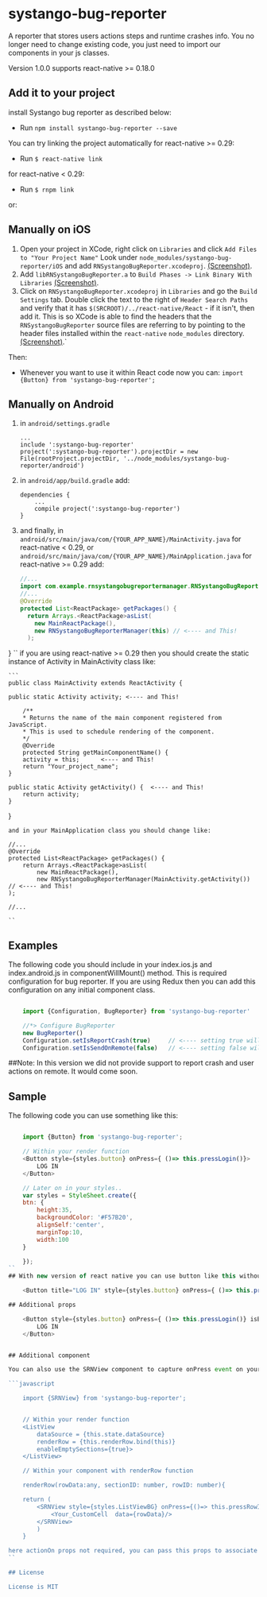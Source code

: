 # systango-bug-reporter

A reporter that stores users actions steps and runtime crashes info. You no longer need to change existing code, you just need to import our components in your js classes.

Version 1.0.0 supports react-native >= 0.18.0

## Add it to your project


install Systango bug reporter as described below:

- Run `npm install systango-bug-reporter --save`


You can try linking the project automatically for react-native >= 0.29:

- Run `$ react-native link`

for react-native < 0.29:

- Run `$ rnpm link`

or:

## Manually on iOS

1. Open your project in XCode, right click on `Libraries` and click `Add
   Files to "Your Project Name"` Look under `node_modules/systango-bug-reporter/iOS` and add `RNSystangoBugReporter.xcodeproj`.  [(Screenshot)]().
2. Add `libRNSystangoBugReporter.a` to `Build Phases -> Link Binary With Libraries`
   [(Screenshot)]().
3. Click on `RNSystangoBugReporter.xcodeproj` in `Libraries` and go the `Build
   Settings` tab. Double click the text to the right of `Header Search
   Paths` and verify that it has `$(SRCROOT)/../react-native/React` - if it
   isn't, then add it. This is so XCode is able to find the headers that
   the `RNSystangoBugReporter` source files are referring to by pointing to the
   header files installed within the `react-native` `node_modules`
   directory. [(Screenshot)]().`

Then:


- Whenever you want to use it within React code now you can:
`import {Button} from 'systango-bug-reporter';`



## Manually on Android

1. in `android/settings.gradle`
   ```
   ...
   include ':systango-bug-reporter'
   project(':systango-bug-reporter').projectDir = new File(rootProject.projectDir, '../node_modules/systango-bug-reporter/android')
   ```

2. in `android/app/build.gradle` add:
   ```
   dependencies {
       ...
       compile project(':systango-bug-reporter')
   }
   ```

3. and finally, in `android/src/main/java/com/{YOUR_APP_NAME}/MainActivity.java` for react-native < 0.29,
   or `android/src/main/java/com/{YOUR_APP_NAME}/MainApplication.java` for react-native >= 0.29 add:
   ```java
   //...
   import com.example.rnsystangobugreportermanager.RNSystangoBugReporterManager; // <--- This!
   //...
   @Override
   protected List<ReactPackage> getPackages() {
     return Arrays.<ReactPackage>asList(
       new MainReactPackage(),
       new RNSystangoBugReporterManager(this) // <---- and This!
     );
}
   ``
 if you are using react-native >= 0.29 then you should create the static instance of Activity in MainActivity class like:

    ```
    public class MainActivity extends ReactActivity {

    public static Activity activity; <---- and This!

        /**
        * Returns the name of the main component registered from JavaScript.
        * This is used to schedule rendering of the component.
        */
        @Override
        protected String getMainComponentName() {
        activity = this;      <---- and This!
        return "Your_project_name";
    }

    public static Activity getActivity() {  <---- and This!
        return activity;
    }
  }

    and in your MainApplication class you should change like:

    //...
    @Override
    protected List<ReactPackage> getPackages() {
        return Arrays.<ReactPackage>asList(
            new MainReactPackage(),
            new RNSystangoBugReporterManager(MainActivity.getActivity()) // <---- and This!
    );

    //...

    ``

## Examples

The following code you should include in your index.ios.js and index.android.js in componentWillMount() method. This is required configuration for bug reporter. If you are using Redux then you can add this configuration on any initial component class.

```javascript

    import {Configuration, BugReporter} from 'systango-bug-reporter'

    //*> Configure BugReporter
    new BugReporter()
    Configuration.setIsReportCrash(true)     // <---- setting true will report users actions and steps
    Configuration.setIsSendOnRemote(false)   // <---- setting false will store information on local you can see the example project 
 ```

##Note: In this version we did not provide support to report crash and user actions on remote. It would come soon.

## Sample

The following code you can use something like this:


```javascript

    import {Button} from 'systango-bug-reporter';

    // Within your render function
    <Button style={styles.button} onPress={ ()=> this.pressLogin()}>
        LOG IN
    </Button>

    // Later on in your styles..
    var styles = StyleSheet.create({
    btn: {
        height:35,
        backgroundColor: '#F57B20',
        alignSelf:'center',
        marginTop:10,
        width:100
    }

    });
``
## With new version of react native you can use button like this without any existing code changes

    <Button title="LOG IN" style={styles.button} onPress={ ()=> this.pressLogin()} />

## Additional props

    <Button style={styles.button} onPress={ ()=> this.pressLogin()} isBorder={false}>
        LOG IN
    </Button>


## Additional component

You can also use the SRNView component to capture onPress event on your custom cell of ListView like following code:

```javascript

    import {SRNView} from 'systango-bug-reporter';


    // Within your render function
    <ListView
        dataSource = {this.state.dataSource}
        renderRow = {this.renderRow.bind(this)}
        enableEmptySections={true}>
    </ListView>

    // Within your component with renderRow function

    renderRow(rowData:any, sectionID: number, rowID: number){

    return (
        <SRNView style={styles.ListViewBG} onPress={()=> this.pressRowItem(rowData, sectionID, rowID)}  actionOn={rowData.anyKey}>
            <Your_CustomCell  data={rowData}/>
        </SRNView>
        )
    }

here actionOn props not required, you can pass this props to associate extra info about your cell. Also you can use the following component TouchableOpacity, TouchableNativeFeedback and TouchableHighlight
``

## License

License is MIT
